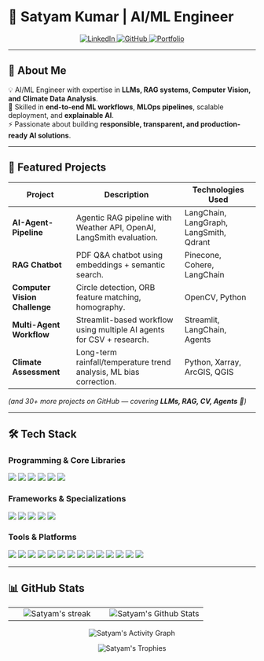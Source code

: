 # 🚀 Satyam Kumar | AI/ML Engineer  

<p align="center">
  <a href="https://www.linkedin.com/in/satyamkr07" target="_blank">
    <img src="https://img.shields.io/badge/LinkedIn-0077B5?style=for-the-badge&logo=linkedin&logoColor=white" alt="LinkedIn"/>
  </a>
  <a href="https://github.com/Satyam0775" target="_blank">
    <img src="https://img.shields.io/badge/GitHub-100000?style=for-the-badge&logo=github&logoColor=white" alt="GitHub"/>
  </a>
  <a href="https://satyam-kumar-iqyrpz0.gamma.site/" target="_blank">
    <img src="https://img.shields.io/badge/Portfolio-00A8E8?style=for-the-badge&logo=globe&logoColor=white" alt="Portfolio"/>
  </a>
</p>

---

## 👋 About Me  

💡 AI/ML Engineer with expertise in **LLMs, RAG systems, Computer Vision, and Climate Data Analysis**.  
🔬 Skilled in **end-to-end ML workflows**, **MLOps pipelines**, scalable deployment, and **explainable AI**.  
⚡ Passionate about building **responsible, transparent, and production-ready AI solutions**.  

---

## 🚀 Featured Projects  

| Project | Description | Technologies Used |
|---|---|---|
| **AI-Agent-Pipeline** | Agentic RAG pipeline with Weather API, OpenAI, LangSmith evaluation. | LangChain, LangGraph, LangSmith, Qdrant |
| **RAG Chatbot** | PDF Q&A chatbot using embeddings + semantic search. | Pinecone, Cohere, LangChain |
| **Computer Vision Challenge** | Circle detection, ORB feature matching, homography. | OpenCV, Python |
| **Multi-Agent Workflow** | Streamlit-based workflow using multiple AI agents for CSV + research. | Streamlit, LangChain, Agents |
| **Climate Assessment** | Long-term rainfall/temperature trend analysis, ML bias correction. | Python, Xarray, ArcGIS, QGIS |

*(and 30+ more projects on GitHub — covering **LLMs, RAG, CV, Agents** 🎯)*  

---

## 🛠️ Tech Stack  

### **Programming & Core Libraries**
<p>
  <img src="https://img.shields.io/badge/Python-3776AB?style=for-the-badge&logo=python&logoColor=white"/>
  <img src="https://img.shields.io/badge/NumPy-013243?style=for-the-badge&logo=numpy&logoColor=white"/>
  <img src="https://img.shields.io/badge/Pandas-150458?style=for-the-badge&logo=pandas&logoColor=white"/>
  <img src="https://img.shields.io/badge/Matplotlib-3776AB?style=for-the-badge&logo=matplotlib&logoColor=white"/>
  <img src="https://img.shields.io/badge/scikit--learn-F7931E?style=for-the-badge&logo=scikit-learn&logoColor=white"/>
  <img src="https://img.shields.io/badge/OpenCV-5C3EE8?style=for-the-badge&logo=opencv&logoColor=white"/>
</p>

### **Frameworks & Specializations**
<p>
  <img src="https://img.shields.io/badge/PyTorch-EE4C2C?style=for-the-badge&logo=pytorch&logoColor=white"/>
  <img src="https://img.shields.io/badge/TensorFlow-FF6F00?style=for-the-badge&logo=tensorflow&logoColor=white"/>
  <img src="https://img.shields.io/badge/Computer%20Vision-5C3EE8?style=for-the-badge"/>
  <img src="https://img.shields.io/badge/NLP-007ACC?style=for-the-badge"/>
  <img src="https://img.shields.io/badge/Reinforcement%20Learning-FF9900?style=for-the-badge"/>
</p>

### **Tools & Platforms**
<p>
  <img src="https://img.shields.io/badge/Docker-2496ED?style=for-the-badge&logo=docker&logoColor=white"/>
  <img src="https://img.shields.io/badge/FastAPI-009688?style=for-the-badge&logo=fastapi&logoColor=white"/>
  <img src="https://img.shields.io/badge/Streamlit-FF4B4B?style=for-the-badge&logo=streamlit&logoColor=white"/>
  <img src="https://img.shields.io/badge/Jupyter-F37626?style=for-the-badge&logo=Jupyter&logoColor=white"/>
  <img src="https://img.shields.io/badge/MLOps-239120?style=for-the-badge"/>
  <img src="https://img.shields.io/badge/Git-F05032?style=for-the-badge&logo=git&logoColor=white"/>
  <img src="https://img.shields.io/badge/Google%20Cloud-4285F4?style=for-the-badge&logo=google-cloud&logoColor=white"/>
  <img src="https://img.shields.io/badge/Microsoft%20Azure-0078D4?style=for-the-badge&logo=microsoft-azure&logoColor=white"/>
  <img src="https://img.shields.io/badge/ONNX-005CED?style=for-the-badge&logo=onnx&logoColor=white"/>
  <img src="https://img.shields.io/badge/TensorRT-76B900?style=for-the-badge&logo=nvidia&logoColor=white"/>
  <img src="https://img.shields.io/badge/OpenVINO-27338E?style=for-the-badge&logo=intel&logoColor=white"/>
  <img src="https://img.shields.io/badge/DeepStream-76B900?style=for-the-badge&logo=nvidia&logoColor=white"/>
  <img src="https://img.shields.io/badge/ArcGIS-2E7D32?style=for-the-badge&logo=esri&logoColor=white"/>
  <img src="https://img.shields.io/badge/QGIS-589632?style=for-the-badge&logo=qgis&logoColor=white"/>
</p>

---

## 📊 GitHub Stats  

<table align="center">
  <tr>
    <td align="center" width="50%">
      <img src="https://github-readme-streak-stats-9m8ugfa77-denvercoder1.vercel.app/?user=Satyam0775&theme=monokai-metallian&hide_border=true" alt="Satyam's streak"/>
    </td>
    <td align="center" width="50%">
      <img src="https://denvercoder1-github-readme-stats.vercel.app/api/?username=Satyam0775&show_icons=true&include_all_commits=true&count_private=true&theme=react&hide_border=true&bg_color=1F222E&title_color=F85D7F&icon_color=F8D866" alt="Satyam's Github Stats"/>
    </td>
  </tr>
</table>

<p align="center">
  <img src="https://github-readme-activity-graph.vercel.app/graph/?username=Satyam0775&bg_color=1F222E&color=F8D866&line=F85D7F&point=FFFFFF&hide_border=true" alt="Satyam's Activity Graph"/>
</p>  

<p align="center">
  <img src="https://github-profile-trophy.vercel.app/?username=Satyam0775&theme=radical&no-frame=true&margin-w=15&row=1&column=6" alt="Satyam's Trophies"/>
</p>
